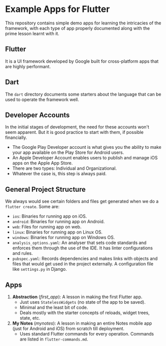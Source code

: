 # Example Apps for Flutter

This repository contains simple demo apps for learning the intricacies of the framework, with each type of app properly documented along with the prime lesson learnt with it.


## Flutter

It is a UI framework developed by Google built for cross-platform apps that are highly performant.


## Dart

The `dart` directory documents some starters about the language that can be used to operate the framework well.


## Developer Accounts

In the initial stages of development, the need for these accounts won't seem apparent. But it is good practice to start with them, if possible financially.
- The Google Play Developer account is what gives you the ability to make your app available on the Play Store for Android users.
- An Apple Developer Account enables users to publish and manage iOS apps on the Apple App Store.
- There are two types: Individual and Organizational.
- Whatever the case is, this step is always paid.


## General Project Structure

We always would see certain folders and files get generated when we do a `flutter create`. Some are:
- `ios`: Binaries for running app on iOS.
- `android`: Binaries for running app on Android.
- `web`: Files for running app on web.
- `linux`: Binaries for running app on Linux OS.
- `windows`: Binaries for running app on Windows OS.
- `analysis_options.yaml`: An analyser that sets code standards and enforces them through the use of the IDE. It has linter configurations and rules.
- `pubspec.yaml`: Records dependencies and makes links with objects and files that would get used in the project externally. A configuration file like `settings.py` in Django.


## Apps

1. **Abstraction** (*first_app*): A lesson in making the first Flutter app.
    - Just uses `StatelessWidgets` (no state of the app to be saved).
    - Minimal and the least bit of code.
    - Deals mostly with the starter concepts of reloads, widget trees, state, etc.
1. **My Notes** (*mynotes*): A lesson in making an entire Notes mobile app (just for Android and iOS) from scratch till deployment.
    - Uses standard Flutter commands for every operation. Commands are listed in `flutter-commands.md`.
